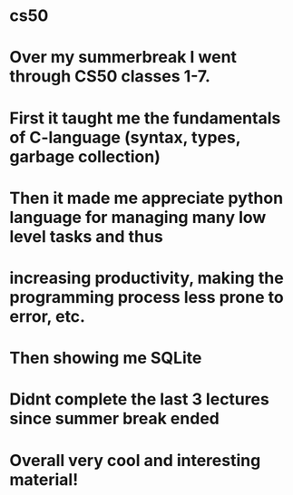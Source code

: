 # cs50

# Over my summerbreak I went through CS50 classes 1-7.

  # First it taught me the fundamentals of C-language (syntax, types, garbage collection)

  # Then it made me appreciate python language for managing many low level tasks and thus 
  # increasing productivity, making the programming process less prone to error, etc.
 
  # Then showing me SQLite 
  
  # Didnt complete the last 3 lectures since summer break ended 
  # Overall very cool and interesting material!

